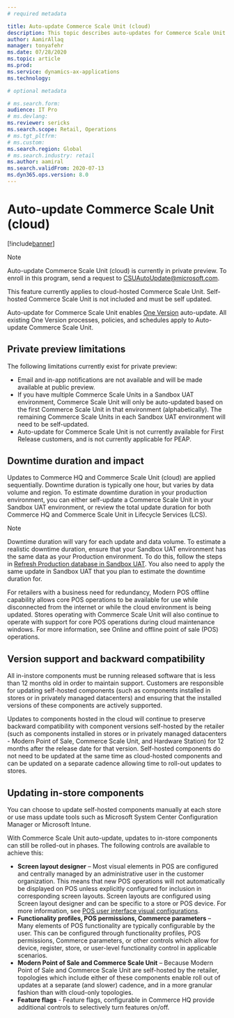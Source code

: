 ```yaml
---
# required metadata

title: Auto-update Commerce Scale Unit (cloud)
description: This topic describes auto-updates for Commerce Scale Unit (cloud).
author: AamirAllaq
manager: tonyafehr
ms.date: 07/28/2020
ms.topic: article
ms.prod: 
ms.service: dynamics-ax-applications
ms.technology: 

# optional metadata

# ms.search.form:
audience: IT Pro
# ms.devlang: 
ms.reviewer: sericks
ms.search.scope: Retail, Operations 
# ms.tgt_pltfrm: 
# ms.custom: 
ms.search.region: Global
# ms.search.industry: retail
ms.author: aamiral
ms.search.validFrom: 2020-07-13 
ms.dyn365.ops.version: 8.0 
---
```


# Auto-update Commerce Scale Unit (cloud)
[!include[banner](../includes/banner.md)]

> [!NOTE]
> Auto-update Commerce Scale Unit (cloud) is currently in private preview. To enroll in this program, send a request to CSUAutoUpdate@microsoft.com. 

This feature currently applies to cloud-hosted Commerce Scale Unit. Self-hosted Commerce Scale Unit is not included and must be self updated.

Auto-update for Commerce Scale Unit enables [One Version](../lifecycle-services/oneversion-overview.md) auto-update. All existing One Version processes, policies, and schedules apply to Auto-update Commerce Scale Unit.

## Private preview limitations
The following limitations currently exist for private preview:

- Email and in-app notifications are not available and will be made available at public preview.
- If you have multiple Commerce Scale Units in a Sandbox UAT environment, Commerce Scale Unit will only be auto-updated based on the first Commerce Scale Unit in that environment (alphabetically). The remaining Commerce Scale Units in each Sandbox UAT environment will need to be self-updated.
- Auto-update for Commerce Scale Unit is not currently available for First Release customers, and is not currently applicable for PEAP.

## Downtime duration and impact

Updates to Commerce HQ and Commerce Scale Unit (cloud) are applied sequentially. Downtime duration is typically one hour, but varies by data volume and region. To estimate downtime duration in your production environment, you can either self-update a Commerce Scale Unit in your Sandbox UAT environment, or review the total update duration for both Commerce HQ and Commerce Scale Unit in Lifecycle Services (LCS).

> [!NOTE]
> Downtime duration will vary for each update and data volume. To estimate a realistic downtime duration, ensure that your Sandbox UAT environment has the same data as your Production environment. To do this, follow the steps in [Refresh Production database in Sandbox UAT](../database/database-refresh.md). You also need to apply the same update in Sandbox UAT that you plan to estimate the downtime duration for.

For retailers with a business need for redundancy, Modern POS offline capability allows core POS operations to be available for use while disconnected from the internet or while the cloud environment is being updated. Stores operating with Commerce Scale Unit will also continue to operate with support for core POS operations during cloud maintenance windows. For more information, see Online and offline point of sale (POS) operations.

## Version support and backward compatibility
All in-instore components must be running released software that is less than 12 months old in order to maintain support. Customers are responsible for updating self-hosted components (such as components installed in stores or in privately managed datacenters) and ensuring that the installed versions of these components are actively supported.

Updates to components hosted in the cloud will continue to preserve backward compatibility with component versions self-hosted by the retailer (such as components installed in stores or in privately managed datacenters - Modern Point of Sale, Commerce Scale Unit, and Hardware Station) for 12 months after the release date for that version. Self-hosted components do not need to be updated at the same time as cloud-hosted components and can be updated on a separate cadence allowing time to roll-out updates to stores.

## Updating in-store components
You can choose to update self-hosted components manually at each store or use mass update tools such as Microsoft System Center Configuration Manager or Microsoft Intune.

With Commerce Scale Unit auto-update, updates to in-store components can still be rolled-out in phases. The following controls are available to achieve this:

- **Screen layout designer** – Most visual elements in POS are configured and centrally managed by an administrative user in the customer organization. This means that new POS operations will not automatically be displayed on POS unless explicitly configured for inclusion in corresponding screen layouts. Screen layouts are configured using Screen layout designer and can be specific to a store or POS device. For more information, see [POS user interface visual configurations](../../../commerce/pos-screen-layouts.md).
- **Functionality profiles, POS permissions, Commerce parameters** – Many elements of POS functionality are typically configurable by the user. This can be configured through functionality profiles, POS permissions, Commerce parameters, or other controls which allow for device, register, store, or user-level functionality control in applicable scenarios.
- **Modern Point of Sale and Commerce Scale Unit** – Because Modern Point of Sale and Commerce Scale Unit are self-hosted by the retailer, topologies which include either of these components enable roll out of updates at a separate (and slower) cadence, and in a more granular fashion than with cloud-only topologies.
- **Feature flags** - Feature flags, configurable in Commerce HQ provide additional controls to selectively turn features on/off.
